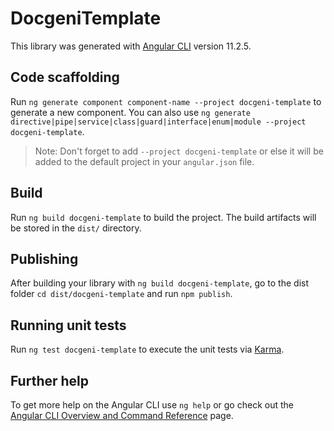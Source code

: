 # DocgeniTemplate

This library was generated with [Angular CLI](https://github.com/angular/angular-cli) version 11.2.5.

## Code scaffolding

Run `ng generate component component-name --project docgeni-template` to generate a new component. You can also use `ng generate directive|pipe|service|class|guard|interface|enum|module --project docgeni-template`.
> Note: Don't forget to add `--project docgeni-template` or else it will be added to the default project in your `angular.json` file. 

## Build

Run `ng build docgeni-template` to build the project. The build artifacts will be stored in the `dist/` directory.

## Publishing

After building your library with `ng build docgeni-template`, go to the dist folder `cd dist/docgeni-template` and run `npm publish`.

## Running unit tests

Run `ng test docgeni-template` to execute the unit tests via [Karma](https://karma-runner.github.io).

## Further help

To get more help on the Angular CLI use `ng help` or go check out the [Angular CLI Overview and Command Reference](https://angular.io/cli) page.
